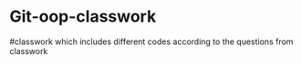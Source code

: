 # Git-oop-classwork
#classwork which includes different codes according to the questions from classwork
